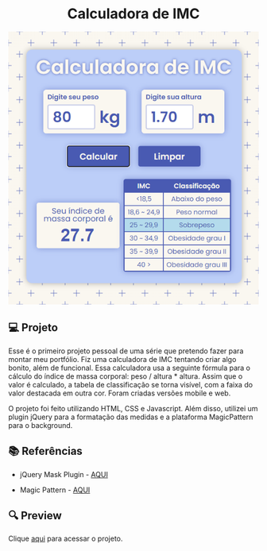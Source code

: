 <h1 align="center">Calculadora de IMC</h1>

<p align="center">
  <img src="./.github/preview.png">
</p>

## 💻 Projeto

Esse é o primeiro projeto pessoal de uma série que pretendo fazer para montar meu portfólio. Fiz uma calculadora de IMC tentando criar algo bonito, além de funcional.
Essa calculadora usa a seguinte fórmula para o cálculo do índice de massa corporal: peso / altura * altura. Assim que o valor é calculado,  a tabela de classificação se torna visível, com a faixa do valor destacada em outra cor. Foram criadas versões mobile e web.

O projeto foi feito utilizando HTML, CSS e Javascript. Além disso, utilizei um plugin jQuery para a formatação das medidas e a plataforma MagicPattern para o background.

## 📚 Referências
- jQuery Mask Plugin - [AQUI](https://github.com/igorescobar/jQuery-Mask-Plugin)

- Magic Pattern - [AQUI](https://www.magicpattern.design/)

## 🔍 Preview
Clique [aqui]() para acessar o projeto.